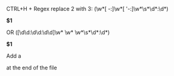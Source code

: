 CTRL+H + Regex replace 2 with 3:
(\w*[ -:]\w*[ '-:]\w*\s*\d*:\d*)
</p><p><b>$1</b><br/>


OR
(\[\d\d:\d\d:\d\d\]\w* \w* \w*\s*\d*:\d*)
</p><p><b>$1</b><br/>

Add a </p> at the end of the file